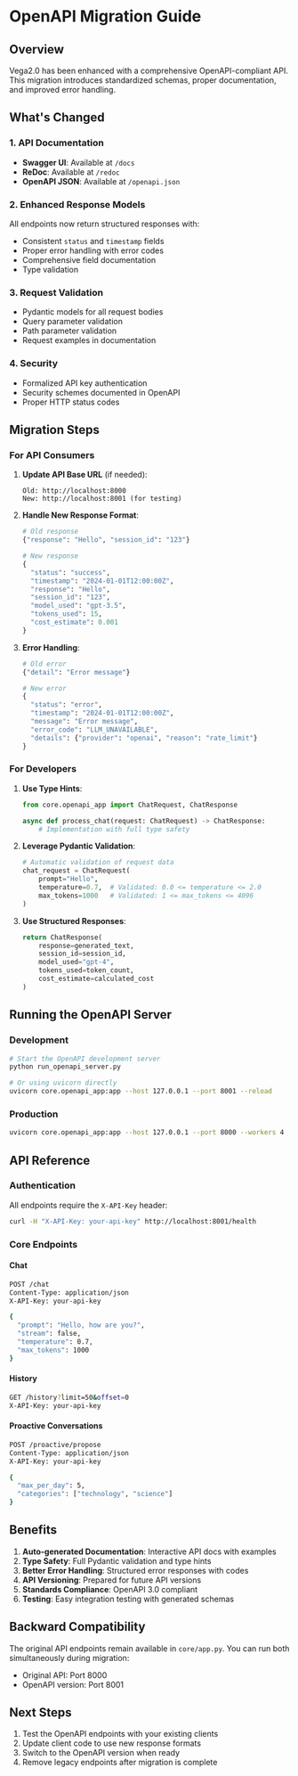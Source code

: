 # OpenAPI Migration Guide

## Overview

Vega2.0 has been enhanced with a comprehensive OpenAPI-compliant API. This migration introduces standardized schemas, proper documentation, and improved error handling.

## What's Changed

### 1. API Documentation

- **Swagger UI**: Available at `/docs`
- **ReDoc**: Available at `/redoc`
- **OpenAPI JSON**: Available at `/openapi.json`

### 2. Enhanced Response Models

All endpoints now return structured responses with:

- Consistent `status` and `timestamp` fields
- Proper error handling with error codes
- Comprehensive field documentation
- Type validation

### 3. Request Validation

- Pydantic models for all request bodies
- Query parameter validation
- Path parameter validation
- Request examples in documentation

### 4. Security

- Formalized API key authentication
- Security schemes documented in OpenAPI
- Proper HTTP status codes

## Migration Steps

### For API Consumers

1. **Update API Base URL** (if needed):

   ```
   Old: http://localhost:8000
   New: http://localhost:8001 (for testing)
   ```

2. **Handle New Response Format**:

   ```python
   # Old response
   {"response": "Hello", "session_id": "123"}
   
   # New response
   {
     "status": "success",
     "timestamp": "2024-01-01T12:00:00Z",
     "response": "Hello",
     "session_id": "123",
     "model_used": "gpt-3.5",
     "tokens_used": 15,
     "cost_estimate": 0.001
   }
   ```

3. **Error Handling**:

   ```python
   # Old error
   {"detail": "Error message"}
   
   # New error
   {
     "status": "error", 
     "timestamp": "2024-01-01T12:00:00Z",
     "message": "Error message",
     "error_code": "LLM_UNAVAILABLE",
     "details": {"provider": "openai", "reason": "rate_limit"}
   }
   ```

### For Developers

1. **Use Type Hints**:

   ```python
   from core.openapi_app import ChatRequest, ChatResponse
   
   async def process_chat(request: ChatRequest) -> ChatResponse:
       # Implementation with full type safety
   ```

2. **Leverage Pydantic Validation**:

   ```python
   # Automatic validation of request data
   chat_request = ChatRequest(
       prompt="Hello",
       temperature=0.7,  # Validated: 0.0 <= temperature <= 2.0
       max_tokens=1000   # Validated: 1 <= max_tokens <= 4096
   )
   ```

3. **Use Structured Responses**:

   ```python
   return ChatResponse(
       response=generated_text,
       session_id=session_id,
       model_used="gpt-4",
       tokens_used=token_count,
       cost_estimate=calculated_cost
   )
   ```

## Running the OpenAPI Server

### Development

```bash
# Start the OpenAPI development server
python run_openapi_server.py

# Or using uvicorn directly
uvicorn core.openapi_app:app --host 127.0.0.1 --port 8001 --reload
```

### Production

```bash
uvicorn core.openapi_app:app --host 127.0.0.1 --port 8000 --workers 4
```

## API Reference

### Authentication

All endpoints require the `X-API-Key` header:

```bash
curl -H "X-API-Key: your-api-key" http://localhost:8001/health
```

### Core Endpoints

#### Chat

```bash
POST /chat
Content-Type: application/json
X-API-Key: your-api-key

{
  "prompt": "Hello, how are you?",
  "stream": false,
  "temperature": 0.7,
  "max_tokens": 1000
}
```

#### History

```bash
GET /history?limit=50&offset=0
X-API-Key: your-api-key
```

#### Proactive Conversations

```bash
POST /proactive/propose
Content-Type: application/json
X-API-Key: your-api-key

{
  "max_per_day": 5,
  "categories": ["technology", "science"]
}
```

## Benefits

1. **Auto-generated Documentation**: Interactive API docs with examples
2. **Type Safety**: Full Pydantic validation and type hints
3. **Better Error Handling**: Structured error responses with codes
4. **API Versioning**: Prepared for future API versions
5. **Standards Compliance**: OpenAPI 3.0 compliant
6. **Testing**: Easy integration testing with generated schemas

## Backward Compatibility

The original API endpoints remain available in `core/app.py`. You can run both simultaneously during migration:

- Original API: Port 8000
- OpenAPI version: Port 8001

## Next Steps

1. Test the OpenAPI endpoints with your existing clients
2. Update client code to use new response formats
3. Switch to the OpenAPI version when ready
4. Remove legacy endpoints after migration is complete

